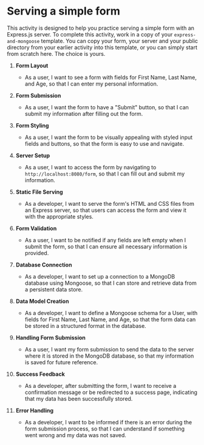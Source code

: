 # Serving a simple form
This activity is designed to help you practice serving a simple form with an Express.js server. To complete this activity, work in a copy of your `express-and-mongoose` template. You can copy your form, your server and your public directory from your earlier activity into this template, or you can simply start from scratch here. The choice is yours. 

1. **Form Layout**
   - As a user, I want to see a form with fields for First Name, Last Name, and Age, so that I can enter my personal information.

2. **Form Submission**
   - As a user, I want the form to have a "Submit" button, so that I can submit my information after filling out the form.

3. **Form Styling**
   - As a user, I want the form to be visually appealing with styled input fields and buttons, so that the form is easy to use and navigate.

4. **Server Setup**
   - As a user, I want to access the form by navigating to `http://localhost:8080/form`, so that I can fill out and submit my information.

5. **Static File Serving**
   - As a developer, I want to serve the form's HTML and CSS files from an Express server, so that users can access the form and view it with the appropriate styles.

6. **Form Validation**
   - As a user, I want to be notified if any fields are left empty when I submit the form, so that I can ensure all necessary information is provided. 

7. **Database Connection**
   - As a developer, I want to set up a connection to a MongoDB database using Mongoose, so that I can store and retrieve data from a persistent data store.

8. **Data Model Creation**
   - As a developer, I want to define a Mongoose schema for a User, with fields for First Name, Last Name, and Age, so that the form data can be stored in a structured format in the database.

9. **Handling Form Submission**
   - As a user, I want my form submission to send the data to the server where it is stored in the MongoDB database, so that my information is saved for future reference.

10. **Success Feedback**
    - As a developer, after submitting the form, I want to receive a confirmation message or be redirected to a success page, indicating that my data has been successfully stored.

11. **Error Handling**
    - As a developer, I want to be informed if there is an error during the form submission process, so that I can understand if something went wrong and my data was not saved.